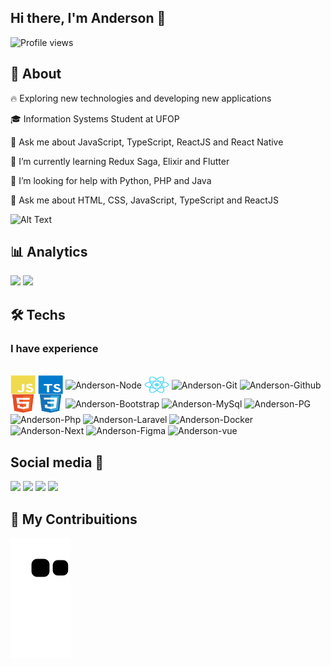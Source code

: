 ## Hi there, I'm Anderson 👋
<p align="left"> <img src="https://komarev.com/ghpvc/?username=andersondev96&color=blue" alt="Profile views" /> </p>

  
  ## 👤 About
  
  🔥 Exploring new technologies and developing new applications
  
  🎓 Information Systems Student at UFOP
  
  💬 Ask me about JavaScript, TypeScript, ReactJS and React Native
  
  🌱 I’m currently learning Redux Saga, Elixir and Flutter
  
  🤔 I’m looking for help with Python, PHP and Java
  
  💬 Ask me about HTML, CSS, JavaScript, TypeScript and ReactJS
  
   
   ![Alt Text](https://media.giphy.com/media/qgQUggAC3Pfv687qPC/giphy.gif)
     

   
   ## 📊 Analytics

<div>
  <a href="https://github.com/andersondev96">
  <img height="180em" src="https://github-readme-stats.vercel.app/api?username=andersondev96&show_icons=true&theme=tokyonight&include_all_commits=true&count_private=true"/></a>
  <a href="https://github.com/andersondev96">
  <img height="180em" src="https://github-readme-stats.vercel.app/api/top-langs/?username=andersondev96&layout=compact&langs_count=7&theme=tokyonight"/>
  </a>
</div>

## 🛠 Techs

### I have experience 
  
 <div style="display: inline_block"><br>
  <img align="center" alt="Anderson-Js" height="30" width="40" src="https://raw.githubusercontent.com/devicons/devicon/master/icons/javascript/javascript-plain.svg">
  <img align="center" alt="Anderson-Ts" height="30" width="40" src="https://raw.githubusercontent.com/devicons/devicon/master/icons/typescript/typescript-plain.svg">
  <img align="center" alt="Anderson-Node" height="30" width="40" src="https://cdn.jsdelivr.net/gh/devicons/devicon/icons/nodejs/nodejs-original.svg" />
   <img align="center" alt="Anderson-React" height="30" width="40" src="https://raw.githubusercontent.com/devicons/devicon/master/icons/react/react-original.svg">
  <img align="center" alt="Anderson-Git" height="30" width="40" src="https://cdn.jsdelivr.net/gh/devicons/devicon/icons/git/git-original.svg" />
  <img align="center" alt="Anderson-Github" height="30" width="40" src="https://cdn.jsdelivr.net/gh/devicons/devicon/icons/github/github-original.svg" />
  <img align="center" alt="Anderson-HTML" height="30" width="40" src="https://raw.githubusercontent.com/devicons/devicon/master/icons/html5/html5-original.svg">
  <img align="center" alt="Anderson-CSS" height="30" width="40" src="https://raw.githubusercontent.com/devicons/devicon/master/icons/css3/css3-original.svg">
  <img align="center" alt="Anderson-Bootstrap" height="30" width="40" src="https://cdn.jsdelivr.net/gh/devicons/devicon/icons/bootstrap/bootstrap-plain.svg">
  <img align="center" alt="Anderson-MySql" height="30" width="40" src="https://cdn.jsdelivr.net/gh/devicons/devicon/icons/mysql/mysql-original-wordmark.svg">
  <img align="center" alt="Anderson-PG" height="30" width="40" src="https://cdn.jsdelivr.net/gh/devicons/devicon/icons/postgresql/postgresql-original.svg" />
<img align="center" alt="Anderson-Php" height="30" width="40" src="https://cdn.jsdelivr.net/gh/devicons/devicon/icons/php/php-original.svg">
<img align="center" alt="Anderson-Laravel" height="30" width="40" src="https://cdn.jsdelivr.net/gh/devicons/devicon/icons/laravel/laravel-plain.svg" />
<img align="center" alt="Anderson-Docker" height="30" width="40" src="https://cdn.jsdelivr.net/gh/devicons/devicon/icons/docker/docker-original.svg" />
<img align="center" alt="Anderson-Next" height="30" width="40" src="https://cdn.jsdelivr.net/gh/devicons/devicon/icons/nextjs/nextjs-original.svg" />
<img align="center" alt="Anderson-Figma" height="30" width="40" src="https://cdn.jsdelivr.net/gh/devicons/devicon/icons/figma/figma-original.svg" />
<img align="center" alt="Anderson-vue" height="30" width="40" src="https://cdn.jsdelivr.net/gh/devicons/devicon/icons/vuejs/vuejs-original-wordmark.svg" />

</div>
  
  ##

<!--

🔭  I currently work with Full Stack development, mainly in Node JS, React JS and React Native.

🌱  I am also a specialist in JavaScript, TypeScript and mobile development.

📚 I am currently focused on improving my studies in Node JS, React JS and React Native.

🎓 I am graduating from the 5th period of Information Systems.

💻 I also work with web development at Visão Tecnologia e Sistemas :green_heart:.
-->




## Social media :iphone:

<div> 
  <a href="https://instagram.com/anderson_ff13" target="_blank"><img src="https://img.shields.io/badge/-Instagram-%23E4405F?style=for-the-badge&logo=instagram&logoColor=white" target="_blank"></a>
  <a href = "mailto:andersonfferreira96@gmail.com.br"><img src="https://img.shields.io/badge/-Gmail-%23333?style=for-the-badge&logo=gmail&logoColor=white" target="_blank"></a>
  <a href="https://twitter.com/anderson_4nd" target="_blank"><img src="https://img.shields.io/badge/-Twitter-%231DA1F2?style=for-the-badge&logo=twitter&logoColor=white" target="_blank"></a> 
    <a href="https://www.linkedin.com/in/anderson-fernandes96/" target="_blank"><img src="https://img.shields.io/badge/-LinkedIn-%230077B5?style=for-the-badge&logo=linkedin&logoColor=white" target="_blank"></a> 
  
  <br>
  
  ## 🤝 My Contribuitions
  
  ![Snake animation](https://github.com/andersondev96/andersondev96/blob/output/github-contribution-grid-snake.svg)

  

<!--
**andersondev96/andersondev96** is a ✨ _special_ ✨ repository because its `README.md` (this file) appears on your GitHub profile.

Here are some ideas to get you started:

- 🔭 I’m currently working on ...
- 🌱 I’m currently learning ...
- 👯I’m looking to collaborate  ...
- 🤔 I’m looking for help with ...
- 💬 Ask me about ...
- 📫 How to reach me: ...
- 😄 Pronouns: ...
- ⚡ Fun fact: ...
-->
